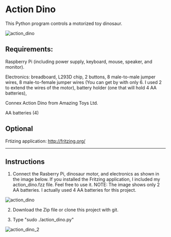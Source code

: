 # Action Dino
This Python program controls a motorized toy dinosaur.

![action_dino](https://cloud.githubusercontent.com/assets/13591438/25585594/f63c9100-2e60-11e7-885f-3e55ec71b58a.JPG)

## Requirements:
  Raspberry Pi (including power supply, keyboard, mouse, speaker, and monitor).
  
  Electronics:
    breadboard,
    L293D chip,
    2 buttons,
    8 male-to-male jumper wires,
    8 male-to-female jumper wires (You can get by with only 6. I used 2 to extend the wires of the motor),
    battery holder (one that will hold 4 AA batteries),
    
  Connex Action Dino from Amazing Toys Ltd.
  
  AA batteries (4)

## Optional
  Frtizing application:
  http://fritzing.org/

____________________________________

## Instructions

1) Connect the Rasberry Pi, dinosaur motor, and electronics as shown in the image below. If you installed the Fritzing application, I included my action_dino.fzz file. Feel free to use it. NOTE: The image shows only 2 AA batteries. I actually used 4 AA batteries for this project.

![action_dino](https://cloud.githubusercontent.com/assets/13591438/25573221/d57adf1a-2e08-11e7-93bb-2e0db8761471.png)

2) Download the Zip file or clone this project with git.

3) Type "sudo ./action_dino.py"

![action_dino_2](https://cloud.githubusercontent.com/assets/13591438/25606936/ba681d9c-2ed9-11e7-9769-aa47eb59b317.png)
